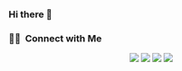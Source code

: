 ### Hi there 👋

<!--
**vishalshinde02/vishalshinde02** is a ✨ _special_ ✨ repository because its `README.md` (this file) appears on your GitHub profile.

Here are some ideas to get you started:

- 🔭 I’m currently working on ...
- 🌱 I’m currently learning ...
- 👯 I’m looking to collaborate on ...
- 🤔 I’m looking for help with ...
- 💬 Ask me about ...
- 📫 How to reach me: ...
- 😄 Pronouns: ...
- ⚡ Fun fact: ...
-->

### 🤝🏻 &nbsp;Connect with Me

<p align="center">
<a href="https://www.linkedin.com/in/vishalshinde02/"><img src="https://img.shields.io/badge/-Vishal%20-0077B5?style=flat&logo=Linkedin&logoColor=white"/></a>
<a href="https://twitter.com/vishalshinde02"><img src="https://img.shields.io/badge/-@vishalshinde02-E4405F?style=flat&logo=Twitter&logoColor=blue"/></a>
<a href="https://www.showwcase.com/vishalsh"><img src="https://img.shields.io/badge/-@vishalsh-E4405F?style=flat&logo=Showwcase&logoColor=black"/></a>
<a href="mailto:vs.vishalshinde@outlook.com"><img src="https://img.shields.io/badge/-vs.vishalshinde@outlook.com-D14836?style=flat&logo=Outlook&logoColor=white"/></a>
</p>

